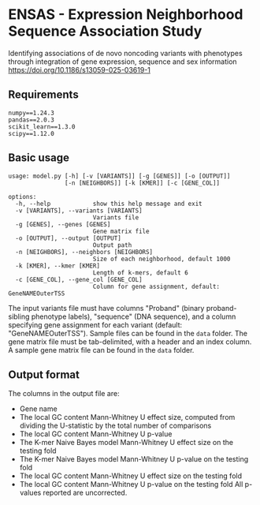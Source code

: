 # ENSAS - Expression Neighborhood Sequence Association Study
Identifying associations of de novo noncoding variants with phenotypes through integration of gene expression, sequence and sex information
https://doi.org/10.1186/s13059-025-03619-1

## Requirements
```
numpy==1.24.3
pandas==2.0.3
scikit_learn==1.3.0
scipy==1.12.0
```

## Basic usage
```
usage: model.py [-h] [-v [VARIANTS]] [-g [GENES]] [-o [OUTPUT]]
                [-n [NEIGHBORS]] [-k [KMER]] [-c [GENE_COL]]

options:
  -h, --help            show this help message and exit
  -v [VARIANTS], --variants [VARIANTS]
                        Variants file
  -g [GENES], --genes [GENES]
                        Gene matrix file
  -o [OUTPUT], --output [OUTPUT]
                        Output path
  -n [NEIGHBORS], --neighbors [NEIGHBORS]
                        Size of each neighborhood, default 1000
  -k [KMER], --kmer [KMER]
                        Length of k-mers, default 6
  -c [GENE_COL], --gene_col [GENE_COL]
                        Column for gene assignment, default: GeneNAMEOuterTSS
```

The input variants file must have columns "Proband" (binary proband-sibling phenotype labels), "sequence" (DNA sequence), and a column specifying gene assignment for each variant (default: "GeneNAMEOuterTSS"). Sample files can be found in the ```data``` folder. 
The gene matrix file must be tab-delimited, with a header and an index column. A sample gene matrix file can be found in the ```data``` folder.

## Output format
The columns in the output file are: 
- Gene name
- The local GC content Mann-Whitney U effect size, computed from dividing the U-statistic by the total number of comparisons
- The local GC content Mann-Whitney U p-value
- The K-mer Naive Bayes model Mann-Whitney U effect size on the testing fold
- The K-mer Naive Bayes model Mann-Whitney U p-value on the testing fold
- The local GC content Mann-Whitney U effect size on the testing fold
- The local GC content Mann-Whitney U p-value on the testing fold
All p-values reported are uncorrected. 

